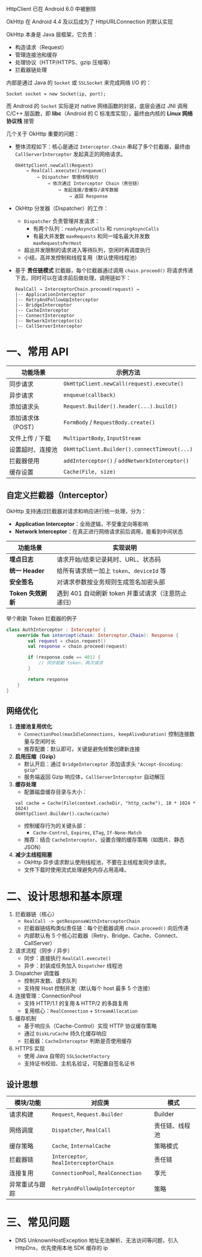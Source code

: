HttpClient 已在 Android 6.0 中被删除

OkHttp 在 Android 4.4 及以后成为了 HttpURLConnection 的默认实现

OkHttp 本身是 Java 层框架，它负责：

- 构造请求（Request）
- 管理连接池和缓存
- 处理协议（HTTP/HTTPS、gzip 压缩等）
- 拦截器链处理

内部是通过 Java 的 `Socket` 或 `SSLSocket` 来完成网络 I/O 的：

```
Socket socket = new Socket(ip, port);
```

而 Android 的 `Socket` 实际是对 native 网络函数的封装，底层会通过 JNI 调用 C/C++ 层函数，即 **libc**（Android 的 C 标准库实现），最终由内核的 **Linux 网络协议栈** 接管

几个关于 OkHttp 重要的问题：

- 整体流程如下：核心是通过 `Interceptor.Chain` 串起了多个拦截器，最终由 `CallServerInterceptor` 发起真正的网络请求。
  ```
  OkHttpClient.newCall(Request)  
      → RealCall.execute()/enqueue()  
          → Dispatcher 管理线程执行  
              → 依次通过 Interceptor Chain（责任链）  
                  → 发起连接/查缓存/读写数据  
                      → 返回 Response
  ```
- OkHttp 分发器（Dispatcher）的工作：
  - `Dispatcher` 负责管理并发请求：
    - 有两个队列：`readyAsyncCalls` 和 `runningAsyncCalls`
    - 有最大并发数 `maxRequests` 和同一域名最大并发数 `maxRequestsPerHost`
  - 超出并发限制的请求进入等待队列，空闲时再调度执行
  - 小结，高并发控制和线程复用（默认使用线程池）

- 基于 **责任链模式** 拦截器，每个拦截器通过调用 `chain.proceed()` 将请求传递下去，同时可以在请求前后做处理，调用链如下：
  ```
  RealCall → InterceptorChain.proceed(request) → 
  |-- ApplicationInterceptor
  |-- RetryAndFollowUpInterceptor
  |-- BridgeInterceptor
  |-- CacheInterceptor
  |-- ConnectInterceptor
  |-- NetworkInterceptor(s)
  |-- CallServerInterceptor
  ```

# 一、常用 API

| 功能场景        | 示例方法                                           |
| ----------- | ---------------------------------------------- |
| 同步请求        | `OkHttpClient.newCall(request).execute()`      |
| 异步请求        | `enqueue(callback)`                            |
| 添加请求头       | `Request.Builder().header(...).build()`        |
| 添加请求体（POST） | `FormBody` / `RequestBody.create()`            |
| 文件上传 / 下载   | `MultipartBody`, `InputStream`                 |
| 设置超时、连接池    | `OkHttpClient.Builder().connectTimeout(...)`   |
| 拦截器使用       | `addInterceptor()` / `addNetworkInterceptor()` |
| 缓存设置        | `Cache(File, size)`                            |

## 自定义拦截器（Interceptor）

OkHttp 支持通过拦截器对请求和响应进行统一处理，分为：

- **Application Interceptor**：全局逻辑，不受重定向等影响
- **Network Interceptor**：在真正进行网络请求前后调用，能看到中间状态

| 功能场景           | 实现说明                                           |
| ------------------ | -------------------------------------------------- |
| **埋点日志**       | 请求开始/结束记录耗时、URL、状态码                 |
| **统一 Header**    | 给所有请求统一加上 `token`、`deviceId` 等          |
| **安全签名**       | 对请求参数按业务规则生成签名加密头部               |
| **Token 失效刷新** | 遇到 401 自动刷新 token 并重试请求（注意防止递归） |

举个刷新 Token 拦截器的例子

```kotlin
class AuthInterceptor : Interceptor {
    override fun intercept(chain: Interceptor.Chain): Response {
        val request = chain.request()
        val response = chain.proceed(request)

        if (response.code == 401) {
            // 同步刷新 token，再次请求
        }

        return response
    }
}
```

## 网络优化

1. **连接池复用优化**
   - `ConnectionPool(maxIdleConnections, keepAliveDuration)` 控制连接数量与空闲时长
   - 推荐配置：默认即可，关键是避免频繁创建新连接
2. **启用压缩（Gzip）**
   - 默认开启：通过 `BridgeInterceptor` 添加请求头 `"Accept-Encoding: gzip"`
   - 服务端返回 Gzip 响应体，`CallServerInterceptor` 自动解压
3. **缓存处理**
   - 配置磁盘缓存目录与大小：
    ```
    val cache = Cache(File(context.cacheDir, "http_cache"), 10 * 1024 * 1024)
    OkHttpClient.Builder().cache(cache)
    ```
   - 控制缓存行为的关键头部：
     - `Cache-Control`, `Expires`, `ETag`, `If-None-Match`
   - 推荐：结合 `CacheInterceptor`、设置合理的缓存策略（如图片、静态 JSON）
4. **减少主线程阻塞**
   - OkHttp 异步请求默认使用线程池，不要在主线程发同步请求。
    - 文件下载时使用流式处理避免内存占用高峰。

# 二、设计思想和基本原理

1. 拦截器链（核心）
   - `RealCall -> getResponseWithInterceptorChain`
   - 拦截器链结构类似责任链：每个拦截器调用 `chain.proceed()` 向后传递
   - 内部默认有 5 个核心拦截器（Retry、Bridge、Cache、Connect、CallServer）
2. 请求流程（同步 / 异步）
   - 同步：直接执行 `RealCall.execute()`
   - 异步：封装成任务加入 `Dispatcher` 线程池
3. Dispatcher 调度器
   - 控制并发数、请求队列
   - 支持按 Host 控制并发（默认每个 host 最多 5 个连接）
4. 连接管理：ConnectionPool
   - 支持 HTTP/1.1 的复用 & HTTP/2 的多路复用
   - 复用核心：`RealConnection` + `StreamAllocation`
5. 缓存机制
   - 基于响应头（Cache-Control）实现 HTTP 协议缓存策略
   - 通过 `DiskLruCache` 持久化缓存响应
   - 拦截器：`CacheInterceptor` 判断是否使用缓存
6. HTTPS 实现
   - 使用 Java 自带的 `SSLSocketFactory`
   - 支持证书校验、主机名验证，可配置自签名证书

## 设计思想

| 模块/功能      | 对应类                                | 模式           |
| -------------- | ------------------------------------- | -------------- |
| 请求构建       | `Request`, `Request.Builder`          | Builder        |
| 网络调度       | `Dispatcher`, `RealCall`              | 责任链、线程池 |
| 缓存策略       | `Cache`, `InternalCache`              | 策略模式       |
| 拦截器链       | `Interceptor`, `RealInterceptorChain` | 责任链         |
| 连接复用       | `ConnectionPool`, `RealConnection`    | 享元           |
| 异常重试与跟踪 | `RetryAndFollowUpInterceptor`         | 策略           |

# 三、常见问题

- DNS UnknownHostException 地址无法解析、无法访问等问题，引入 HttpDns，优先使用本地 SDK 缓存的 ip 
